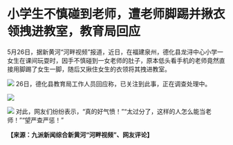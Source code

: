 # 小学生不慎碰到老师，遭老师脚踢并揪衣领拽进教室，教育局回应

5月26日，据新黄河“河畔视频”报道，近日，在福建泉州，德化县龙浔中心小学一女生在课间玩耍时，因手不慎碰到一女老师的肚子，原本低头看手机的老师竟然直接用脚踢了女生一脚，随后又揪住女生的衣领将其拽进教室。

![](https://inews.gtimg.com/om_bt/OJ9mlM1g6NBPuiNhzsbTe50xjN5YByGAt41m8UOk7zsG4AA/1000)
26日，德化县教育局工作人员回应称，已关注到此事，正在调查处理中。

![](https://inews.gtimg.com/om_bt/O-ddPK2D3NwAK-x7lTCmQWYuiSp4xGoAYV997mDGnHfUYAA/1000)

![](https://inews.gtimg.com/om_bt/Ob8cWiclAkXa-VNTopyXJTWAQ4-B3PSaewrgiMAhVOpy8AA/1000)
对此，网友们纷纷表示，“真的好气愤！”“太过分了，这样的人怎么能当老师！”“望严查严惩！”

**【来源：九派新闻综合新黄河“河畔视频”、网友评论】**

